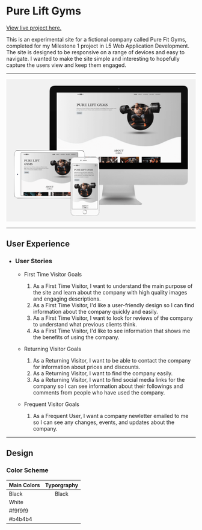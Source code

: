 # Pure Lift Gyms

[View live project here.](https://p-g1977.github.io/Pure-Lift-Gyms/)

This is an experimental site for a fictional company called Pure Fit Gyms, completed for my Milestone 1 project in L5 Web Application Development. The site is designed to be responsive on a range of devices and easy to navigate. I wanted to make the site simple and interesting to hopefully capture the users view and keep them engaged.

---

![alt text](assets/docs/pages/contact.png "Logo title contact 1")

---
## User Experience

* ### User Stories

    * First Time Visitor Goals

        1. As a First Time Visitor, I want to understand the main purpose of the site and learn about the company with high quality images and engaging descriptions.
        2. As a First Time Visitor, I'd like a user-friendly design so I can find information about the company quickly and easily.
        3. As a First Time Visitor, I want to look for reviews of the company to understand what previous clients think.
        4. As a First Time Visitor, I'd like to see information that shows me the benefits of using the company. 

    * Returning Visitor Goals

        1. As a Returning Visitor, I want to be able to contact the company for information about prices and discounts.
        2. As a Returning Visitor, I want to find the company easily.
        3. As a Returning Visitor, I want to find social media links for the company so I can see information about their followings and comments from people who have used the company.

    * Frequent Visitor Goals

        1. As a Frequent User, I want a company newletter emailed to me so I can see any changes, events, and updates about the company.

---

## Design

### Color Scheme

| Main Colors   | Typorgraphy   |
| ------------- |:-------------:|
| Black         | Black         |
| White         |               |
| #f9f9f9       |               |
| #b4b4b4       |               |




